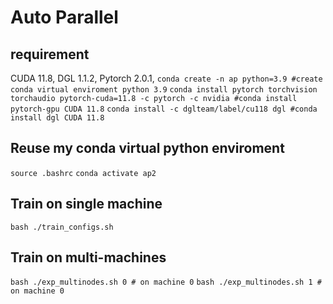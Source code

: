 # Auto Parallel

## requirement
CUDA 11.8, DGL 1.1.2,  Pytorch 2.0.1, 
`conda create -n ap python=3.9 #create conda virtual enviroment python 3.9`
`conda install pytorch torchvision torchaudio pytorch-cuda=11.8 -c pytorch -c nvidia #conda install pytorch-gpu CUDA 11.8`
`conda install -c dglteam/label/cu118 dgl #conda install dgl CUDA 11.8`

## Reuse my conda virtual python enviroment

`source .bashrc`
`conda activate ap2`

## Train on single machine
`bash ./train_configs.sh`

## Train on multi-machines
`bash ./exp_multinodes.sh 0 # on machine 0`
`bash ./exp_multinodes.sh 1 # on machine 0`